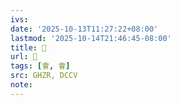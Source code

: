```yaml
---
ivs:
date: '2025-10-13T11:27:22+08:00'
lastmod: '2025-10-14T21:46:45-08:00'
title: 󰗔
url: 󰗔
tags: [會, 會]
src: GHZR, DCCV
note:
---
```

